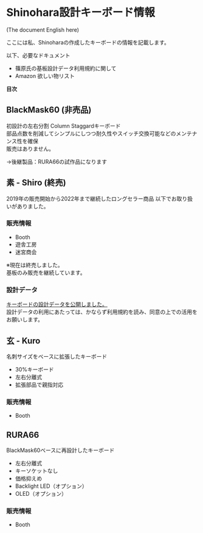 # Shinohara設計キーボード情報

(The document English here)

ここには私、Shinoharaの作成したキーボードの情報を記載します。

以下、必要なドキュメント

- 篠原氏の基板設計データ利用規約に関して
- Amazon 欲しい物リスト

**目次**

## BlackMask60 (非売品)

初設計の左右分割 Column Staggardキーボード  
部品点数を削減してシンプルにしつつ耐久性やスイッチ交換可能などのメンテナンス性を確保  
販売はありません。

→後継製品：RURA66の試作品になります

## 素 - Shiro (終売)

2019年の販売開始から2022年まで継続したロングセラー商品
以下でお取り扱いがありました。  

### 販売情報

- Booth
- 遊舎工房
- 迷宮商会

※現在は終売しました。  
基板のみ販売を継続しています。

### 設計データ

[キーボードの設計データを公開しました。](https://github.com/ShinoharaTa/keyboards/tree/master/Shiro/pcb/Shiro)  
設計データの利用にあたっては、かならず利用規約を読み、同意の上での活用をお願いします。

## 玄 - Kuro

名刺サイズをベースに拡張したキーボード  

- 30%キーボード
- 左右分離式
- 拡張部品で親指対応

### 販売情報

- Booth

## RURA66

BlackMask60ベースに再設計したキーボード

- 左右分離式
- キーソケットなし
- 価格抑えめ
- Backlight LED（オプション）
- OLED（オプション）

### 販売情報

- Booth
